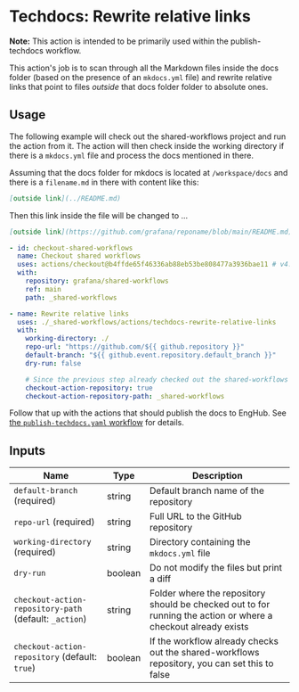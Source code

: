 # Techdocs: Rewrite relative links

**Note:** This action is intended to be primarily used within the publish-techdocs workflow.

This action's job is to scan through all the Markdown files inside the docs
folder (based on the presence of an `mkdocs.yml` file) and rewrite relative
links that point to files _outside_ that docs folder folder to absolute ones.

## Usage

The following example will check out the shared-workflows project and run the action from it.
The action will then check inside the working directory if there is a `mkdocs.yml` file and process the docs mentioned in there.

Assuming that the docs folder for mkdocs is located at `/workspace/docs` and there is a `filename.md` in there with content like this:

```markdown
[outside link](../README.md)
```

Then this link inside the file will be changed to ...

```markdown
[outside link](https://github.com/grafana/reponame/blob/main/README.md)
```

```yaml
- id: checkout-shared-workflows
  name: Checkout shared workflows
  uses: actions/checkout@b4ffde65f46336ab88eb53be808477a3936bae11 # v4.1.1
  with:
    repository: grafana/shared-workflows
    ref: main
    path: _shared-workflows

- name: Rewrite relative links
  uses: ./_shared-workflows/actions/techdocs-rewrite-relative-links
  with:
    working-directory: ./
    repo-url: "https://github.com/${{ github.repository }}"
    default-branch: "${{ github.event.repository.default_branch }}"
    dry-run: false

    # Since the previous step already checked out the shared-workflows repo, we can use that:
    checkout-action-repository: true
    checkout-action-repository-path: _shared-workflows
```

Follow that up with the actions that should publish the docs to EngHub. See [the `publish-techdocs.yaml` workflow](https://github.com/grafana/shared-workflows/blob/main/.github/workflows/publish-techdocs.yaml) for details.

## Inputs

| Name                                                   | Type    | Description                                                                                                    |
| ------------------------------------------------------ | ------- | -------------------------------------------------------------------------------------------------------------- |
| `default-branch` (required)                            | string  | Default branch name of the repository                                                                          |
| `repo-url` (required)                                  | string  | Full URL to the GitHub repository                                                                              |
| `working-directory` (required)                         | string  | Directory containing the `mkdocs.yml` file                                                                     |
| `dry-run`                                              | boolean | Do not modify the files but print a diff                                                                       |
| `checkout-action-repository-path` (default: `_action`) | string  | Folder where the repository should be checked out to for running the action or where a checkout already exists |
| `checkout-action-repository` (default: `true`)         | boolean | If the workflow already checks out the shared-workflows repository, you can set this to false                  |
